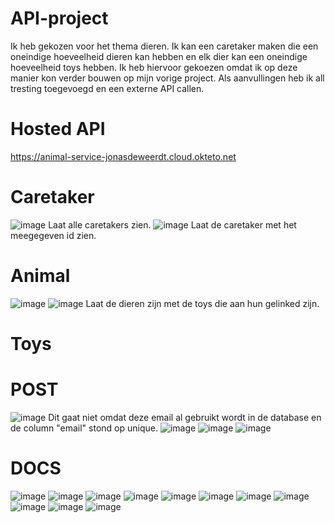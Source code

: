 # API-project
Ik heb gekozen voor het thema dieren. Ik kan een caretaker maken die een oneindige hoeveelheid dieren kan hebben en elk dier kan een oneindige hoeveelheid toys hebben. Ik heb hiervoor gekoezen omdat ik op deze manier kon verder bouwen op mijn vorige project. Als aanvullingen heb ik all tresting toegevoegd en een externe API callen.
# Hosted API
https://animal-service-jonasdeweerdt.cloud.okteto.net

# Caretaker
![image](https://user-images.githubusercontent.com/91122941/210085157-fb8cf808-1a02-4bba-abe9-d013e0103f64.png)
Laat alle caretakers zien.
![image](https://user-images.githubusercontent.com/91122941/210083905-4f95f115-4474-41d6-8008-d74501d3310d.png)
Laat de caretaker met het meegegeven id zien.

# Animal
![image](https://user-images.githubusercontent.com/91122941/210085206-175dda79-53fe-4065-aac6-9127961fc8b1.png)
![image](https://user-images.githubusercontent.com/91122941/210085253-50686c71-457c-4851-a38b-1cef9a3e55b0.png)
Laat de dieren zijn met de toys die aan hun gelinked zijn.

# Toys



# POST
![image](https://user-images.githubusercontent.com/91122941/210085492-82e1a98f-2465-4e95-974e-890b8a14d5f8.png)
Dit gaat niet omdat deze email al gebruikt wordt in de database en de column "email" stond op unique.
![image](https://user-images.githubusercontent.com/91122941/210085560-aa8b05c7-d37a-47df-b976-ce1b504f8d70.png)
![image](https://user-images.githubusercontent.com/91122941/210085710-1d6048d3-bbbf-4af8-b770-171ac48ada08.png)
![image](https://user-images.githubusercontent.com/91122941/210085962-c6e690f5-29f7-43a6-a8d4-514d56c093a1.png)


# DOCS
![image](https://user-images.githubusercontent.com/91122941/210086219-6dc1ca93-c99d-4f10-935a-762a88ebd159.png)
![image](https://user-images.githubusercontent.com/91122941/210086283-ec6f4353-ce5b-4d29-a603-1a489ba1f060.png)
![image](https://user-images.githubusercontent.com/91122941/210086299-208b703c-ab9a-446b-b6bb-8a03b5434f1d.png)
![image](https://user-images.githubusercontent.com/91122941/210086316-2112a8d6-025b-42cf-8fc2-b6e3c1db08b4.png)
![image](https://user-images.githubusercontent.com/91122941/210086348-7b4a7c96-b0a6-4dd8-b23d-39b7cd90f051.png)
![image](https://user-images.githubusercontent.com/91122941/210086368-2c75b6cf-1294-478e-8639-0e1e6e576ee0.png)
![image](https://user-images.githubusercontent.com/91122941/210086390-c3004e87-9be8-42a0-a17c-dd5b09fbe246.png)
![image](https://user-images.githubusercontent.com/91122941/210086398-e345d21e-67e3-47c5-981f-bda7ddb70216.png)
![image](https://user-images.githubusercontent.com/91122941/210086412-dcebe0eb-93b5-4f10-bd44-40a916d8c28b.png)
![image](https://user-images.githubusercontent.com/91122941/210086432-3df82ce5-4024-4ee5-bf6f-12e002729f3f.png)
![image](https://user-images.githubusercontent.com/91122941/210086454-e299b90b-761c-4cdb-b3fa-54e32ee68c42.png)

